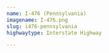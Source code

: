```yaml
---
name: I-476 (Pennsylvania)
imagename: I-476.png
slug: i476-pennsylvania
highwaytype: Interstate Highway

---
```

